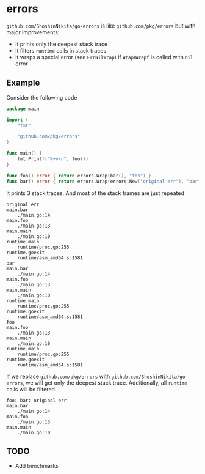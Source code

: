 # errors

`github.com/ShoshinNikita/go-errors` is like `github.com/pkg/errors` but with major improvements:

- it prints only the deepest stack trace
- it filters `runtime` calls in stack traces
- it wraps a special error (see `ErrNilWrap`) if `Wrap`/`Wrapf` is called with `nil` error

## Example

Consider the following code

```go
package main

import (
	"fmt"

	"github.com/pkg/errors"
)

func main() {
	fmt.Printf("%+v\n", foo())
}

func foo() error { return errors.Wrap(bar(), "foo") }
func bar() error { return errors.Wrap(errors.New("original err"), "bar") }
```

It prints 3 stack traces. And most of the stack frames are just repeated

```plain
original err
main.bar
	./main.go:14
main.foo
	./main.go:13
main.main
	./main.go:10
runtime.main
	runtime/proc.go:255
runtime.goexit
	runtime/asm_amd64.s:1581
bar
main.bar
	./main.go:14
main.foo
	./main.go:13
main.main
	./main.go:10
runtime.main
	runtime/proc.go:255
runtime.goexit
	runtime/asm_amd64.s:1581
foo
main.foo
	./main.go:13
main.main
	./main.go:10
runtime.main
	runtime/proc.go:255
runtime.goexit
	runtime/asm_amd64.s:1581
```

If we replace `github.com/pkg/errors` with `github.com/ShoshinNikita/go-errors`, we will get only the deepest stack trace. Additionally, all `runtime` calls will be filtered

```plain
foo: bar: original err
main.bar
	./main.go:14
main.foo
	./main.go:13
main.main
	./main.go:10
```

## TODO

- Add benchmarks
